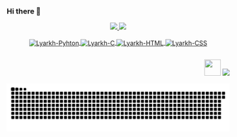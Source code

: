 ### Hi there 👋

<!--
**Lyarkh/Lyarkh** is a ✨ _special_ ✨ repository because its `README.md` (this file) appears on your GitHub profile.

Here are some ideas to get you started:

- 🔭 I’m currently working on ...
- 🌱 I’m currently learning ...
- 👯 I’m looking to collaborate on ...
- 🤔 I’m looking for help with ...
- 💬 Ask me about ...
- 📫 How to reach me: ...
- 😄 Pronouns: ...
- ⚡ Fun fact: ...
-->
<div align="center">
  <a href="https://github.com/Lyarkh">
  <img height="150em" src="https://github-readme-stats.vercel.app/api?username=Lyarkh&show_icons=true&theme=tokyonight&include_all_commits=true&count_private=true"/>
  <img height="150em" src="https://github-readme-stats.vercel.app/api/top-langs/?username=Lyarkh&layout=compact&langs_count=7&theme=tokyonight"/>
</div>
<div align="center" style="display: inline_block"><br>
  <img align="center" alt="Lyarkh-Pyhton" height="37" width="37" src="https://cdn.jsdelivr.net/gh/devicons/devicon/icons/python/python-original.svg">
  <img align="center" alt="Lyarkh-C" height="37" width="37" src="https://cdn.jsdelivr.net/gh/devicons/devicon/icons/c/c-plain.svg">
  <img align="center" alt="Lyarkh-HTML" height="37" width="37" src="https://cdn.jsdelivr.net/gh/devicons/devicon/icons/html5/html5-plain.svg">
  <img align="center" alt="Lyarkh-CSS" height="37" width="37" src="https://cdn.jsdelivr.net/gh/devicons/devicon/icons/css3/css3-plain.svg">
    
  ##
  
  <div align ="right"> 
  <a href = "mailto:lcemanuel.emanuel@gmail.com"><img src="https://img.shields.io/badge/-Gmail-%23333?style=for-the-badge&logo=gmail&logoColor=white" target="_blank" height="37" width="37"></a>
  <a href="https://www.linkedin.com/in/lucasemanuelsilva/" target="_blank"><img src="https://img.shields.io/badge/-LinkedIn-%230077B5?style=for-the-badge&logo=linkedin&logoColor=white" target="_blank"></a> 
 
    
  ![Snake animation](https://github.com/Lyarkh/Lyarkh/blob/output/github-contribution-grid-snake.svg)
